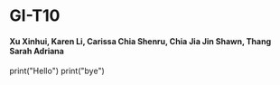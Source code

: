# GI-T10
#### Xu Xinhui, Karen Li, Carissa Chia Shenru, Chia Jia Jin Shawn, Thang Sarah Adriana
print("Hello")
print("bye")
